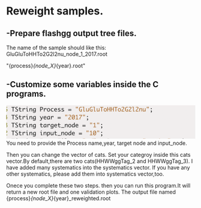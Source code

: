 Reweight samples.
=========
-Prepare flashgg output tree files.
-----------
The name of the sample should like this:
GluGluToHHTo2G2l2nu_node_1_2017.root

"{process}_{node_X}_{year}.root"

-Customize some variables inside the C programs.
------ 
![image](https://github.com/chuwang1/Reweight_trees/blob/main/Variables.png)
You need to provide the Process name,year, target node and input_node.

Then you can change the vector of cats.
Set your categroy inside this cats vector.By default,there are two cats(HHWWggTag_2 and HHWWggTag_3).
I have added many systematics into the systematics vector.
If you have any other systematics, please add them into systematics vector,too.

Onece you complete these two steps.
then you can run this program.It will return a new root file and one validation plots.
The output file named {process}_{node_X}_{year}_reweighted.root









